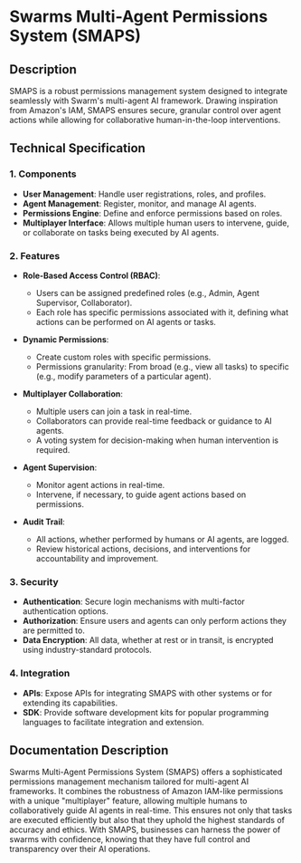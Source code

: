 # Swarms Multi-Agent Permissions System (SMAPS)

## Description

SMAPS is a robust permissions management system designed to integrate seamlessly with Swarm's multi-agent AI framework. Drawing inspiration from Amazon's IAM, SMAPS ensures secure, granular control over agent actions while allowing for collaborative human-in-the-loop interventions.

## Technical Specification

### 1. Components

- **User Management**: Handle user registrations, roles, and profiles.
- **Agent Management**: Register, monitor, and manage AI agents.
- **Permissions Engine**: Define and enforce permissions based on roles.
- **Multiplayer Interface**: Allows multiple human users to intervene, guide, or collaborate on tasks being executed by AI agents.

### 2. Features

- **Role-Based Access Control (RBAC)**:
  - Users can be assigned predefined roles (e.g., Admin, Agent Supervisor, Collaborator).
  - Each role has specific permissions associated with it, defining what actions can be performed on AI agents or tasks.

- **Dynamic Permissions**:
  - Create custom roles with specific permissions.
  - Permissions granularity: From broad (e.g., view all tasks) to specific (e.g., modify parameters of a particular agent).

- **Multiplayer Collaboration**:
  - Multiple users can join a task in real-time.
  - Collaborators can provide real-time feedback or guidance to AI agents.
  - A voting system for decision-making when human intervention is required.

- **Agent Supervision**:
  - Monitor agent actions in real-time.
  - Intervene, if necessary, to guide agent actions based on permissions.

- **Audit Trail**:
  - All actions, whether performed by humans or AI agents, are logged.
  - Review historical actions, decisions, and interventions for accountability and improvement.

### 3. Security

- **Authentication**: Secure login mechanisms with multi-factor authentication options.
- **Authorization**: Ensure users and agents can only perform actions they are permitted to.
- **Data Encryption**: All data, whether at rest or in transit, is encrypted using industry-standard protocols.

### 4. Integration

- **APIs**: Expose APIs for integrating SMAPS with other systems or for extending its capabilities.
- **SDK**: Provide software development kits for popular programming languages to facilitate integration and extension.

## Documentation Description

Swarms Multi-Agent Permissions System (SMAPS) offers a sophisticated permissions management mechanism tailored for multi-agent AI frameworks. It combines the robustness of Amazon IAM-like permissions with a unique "multiplayer" feature, allowing multiple humans to collaboratively guide AI agents in real-time. This ensures not only that tasks are executed efficiently but also that they uphold the highest standards of accuracy and ethics. With SMAPS, businesses can harness the power of swarms with confidence, knowing that they have full control and transparency over their AI operations.
